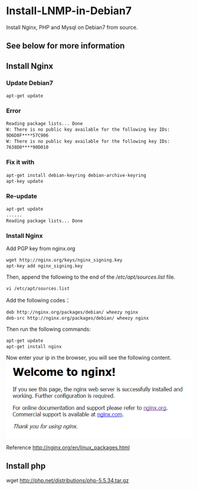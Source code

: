 # Install-LNMP-in-Debian7
Install Nginx, PHP and Mysql on Debian7 from source.
## See below for more information
## Install Nginx
### Update Debian7
	apt-get update
### Error
	Reading package lists... Done
	W: There is no public key available for the following key IDs:
	9D6D8F****57C906
	W: There is no public key available for the following key IDs:
	7638D0****90D010
### Fix it with
	apt-get install debian-keyring debian-archive-keyring
	apt-key update
### Re-update
	apt-get update
	......
	Reading package lists... Done
### Install Nginx
Add PGP key from nginx.org

	wget http://nginx.org/keys/nginx_signing.key
	apt-key add nginx_signing.key

Then, append the following to the end of the _/etc/apt/sources.list_ file.

	vi /etc/apt/sources.list

Add the following codes：

	deb http://nginx.org/packages/debian/ wheezy nginx
	deb-src http://nginx.org/packages/debian/ wheezy nginx

Then run the following commands:

	apt-get update
	apt-get install nginx

Now enter your ip in the browser, you will see the following content.
![](https://raw.githubusercontent.com/lauwe/Install-LNMP-in-Debian7/master/assets/20160406163156.png)

Reference http://nginx.org/en/linux_packages.html

## Install php

wget http://php.net/distributions/php-5.5.34.tar.gz






































































